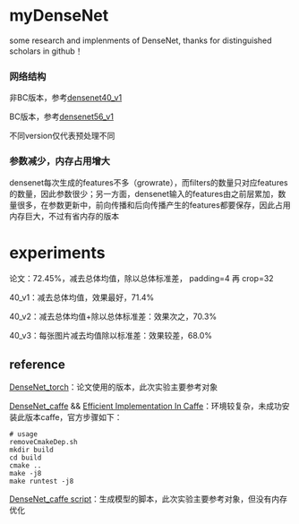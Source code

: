 # myDenseNet
some research and implenments of DenseNet, thanks for distinguished scholars in github！

### 网络结构

非BC版本，参考[densenet40_v1](http://ethereon.github.io/netscope/#/gist/40b61cb367e59a79229c2322ef9ad582)

BC版本，参考[densenet56_v1](http://ethereon.github.io/netscope/#/gist/524b7fb49b53258a56de6c537294edbd)

不同version仅代表预处理不同

### 参数减少，内存占用增大
densenet每次生成的features不多（growrate），而filters的数量只对应features的数量，因此参数很少；另一方面，densenet输入的features由之前层累加，数量很多，在参数更新中，前向传播和后向传播产生的features都要保存，因此占用内存巨大，不过有省内存的版本

# experiments
论文：72.45%，减去总体均值，除以总体标准差， padding=4 再 crop=32

40_v1：减去总体均值，效果最好，71.4%

40_v2：减去总体均值+除以总体标准差：效果次之，70.3%

40_v3：每张图片减去均值除以标准差：效果较差，68.0%


## reference
[DenseNet_torch](https://github.com/liuzhuang13/DenseNet)：论文使用的版本，此次实验主要参考对象

[DenseNet_caffe](https://github.com/Tongcheng/DN_CaffeScript) && [Efficient Implementation In Caffe](https://github.com/Tongcheng/caffe/)：环境较复杂，未成功安装此版本caffe，官方步骤如下：
```shell
# usage
removeCmakeDep.sh
mkdir build
cd build
cmake ..
make -j8
make runtest -j8
```

[DenseNet_caffe script](https://github.com/yuanyuanli85/DenseNet-Caffe)：生成模型的脚本，此次实验主要参考对象，但没有内存优化
